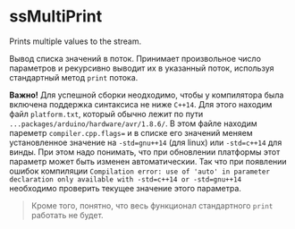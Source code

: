 # ssMultiPrint
Prints multiple values to the stream.


Вывод списка значений в поток. 
Принимает произвольное число параметров и рекурсивно выводит их в указанный поток,
используя стандартный метод `print` потока. 

**Важно!** Для успешной сборки неодходимо, чтобы у компилятора была включена поддержка 
синтаксиса не ниже `C++14`. Для этого находим файл `platform.txt`, который обычно
лежит по пути `...packages/arduino/hardware/avr/1.8.6/`. В этом файле находим пареметр
`compiler.cpp.flags=` и в списке его значений меняем установленное значение на 
`-std=gnu++14` (для linux) или `-std=c++14` для винды. При этом надо понимать, что
при обновлении платформы этот параметр может быть изменен автоматическии. Так что при 
появлении ошибок компиляции `Compilation error: use of 'auto' in parameter declaration only available with -std=c++14 or -std=gnu++14`
необходимо проверить текущее значение этого параметра.

> Кроме того, понятно, что весь функционал стандартного `print` работать не будет.


